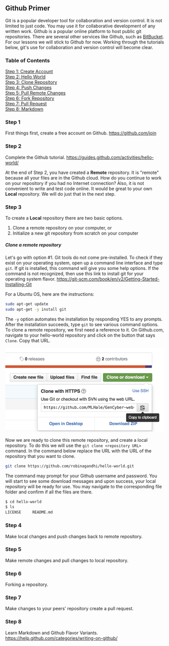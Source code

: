 ## Github Primer

Git is a popular developer tool for collaboration and version control. It is not limited to just code. You may use it for collaborative development of any written work. Github is a popular online platform to host public git repositories. There are several other services like Github, such as [BitBucket](https://bitbucket.org/). For our lessons we will stick to Github for now.  Working through the tutorials below, git's use for collaboration and version control will become clear.

### Table of Contents    
[Step 1: Create Account](#step-1)  
[Step 2: Hello World](#step-2)  
[Step 3: Clone Repository](#step-3)  
[Step 4: Push Changes](#step-4)  
[Step 5: Pull Remote Changes](#step-5)  
[Step 6: Fork Repository](#step-6)  
[Step 7: Pull Request](#step-7)  
[Step 8: Markdown](#step-8)  


### Step 1
First things first, create a free account on Github. https://github.com/join

### Step 2
Complete the Github tutorial.
https://guides.github.com/activities/hello-world/

At the end of Step 2, you have created a **Remote** repository. It is "remote" because all your files are in the Github cloud. How do you continue to work on your repository if you had no Internet connection? Also, it is not convenient to write and test code online. It would be great to your own **Local** repository. We will do just that in the next step.

### Step 3
To create a **Local** repository there are two basic options.
1. Clone a remote repository on your computer, or
2. Initialize a new git repository from scratch on your computer

##### Clone a remote repository
Let's go with option #1. Git tools do not come pre-installed. To check if they exist on your operating system, open up a command line interface and type `git`. If git is installed, this command will give you some help options. If the command is not recognized, then use this link to install git for your operating system flavor. https://git-scm.com/book/en/v2/Getting-Started-Installing-Git

For a Ubuntu OS, here are the instructions:

```bash
sudo apt-get update
sudo apt-get -y install git
```
The `-y` option automates the installation by responding YES to any prompts. After the installation succeeds, type `git` to see various command options. To clone a remote repository, we first need a reference to it. On Github.com, navigate to your hello-world repository and click on the button that says `Clone`. Copy that URL.

![clone](../img/primer/clonerepo.png)

Now we are ready to clone this remote repository, and create a local repository. To do this we will use the `git clone <repository URL>` command. In the command below replace the URL with the URL of the repository that you want to clone.

```bash
git clone https://github.com/robinagandhi/hello-world.git
```
The command may prompt for your Github username and password. You will start to see some download messages and upon success, your local repository will be ready for use. You may navigate to the corresponding file folder and confirm if all the files are there.

```bash
$ cd hello-world
$ ls
LICENSE		README.md
```

### Step 4
Make local changes and push changes back to remote repository.

### Step 5
Make remote changes and pull changes to local repository.

### Step 6
Forking a repository.

### Step 7
Make changes to your peers' repository create a pull request.

### Step 8
Learn Markdown and Github Flavor Variants. https://help.github.com/categories/writing-on-github/
